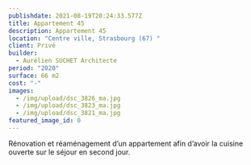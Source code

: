 ```yaml
---
publishdate: 2021-08-19T20:24:33.577Z
title: Appartement 45
description: Appartement 45
location: "Centre ville, Strasbourg (67) "
client: Privé
builder:
  - Aurélien SUCHET Architecte
period: "2020"
surface: 66 m2
cost: "-"
images:
  - /img/upload/dsc_3826_ma.jpg
  - /img/upload/dsc_3823_ma.jpg
  - /img/upload/dsc_3821_ma.jpg
featured_image_id: 0
---
```

Rénovation et réaménagement d’un appartement afin d’avoir la cuisine ouverte sur le séjour en second jour.